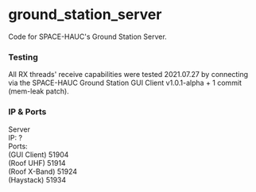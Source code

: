 # ground_station_server

Code for SPACE-HAUC's Ground Station Server.

### Testing
All RX threads' receive capabilities were tested 2021.07.27 by connecting via the SPACE-HAUC Ground Station GUI Client v1.0.1-alpha + 1 commit (mem-leak patch).

### IP & Ports
Server  
  IP:               ?  
  Ports:  
    (GUI Client)    51904  
    (Roof UHF)      51914  
    (Roof X-Band)   51924  
    (Haystack)      51934